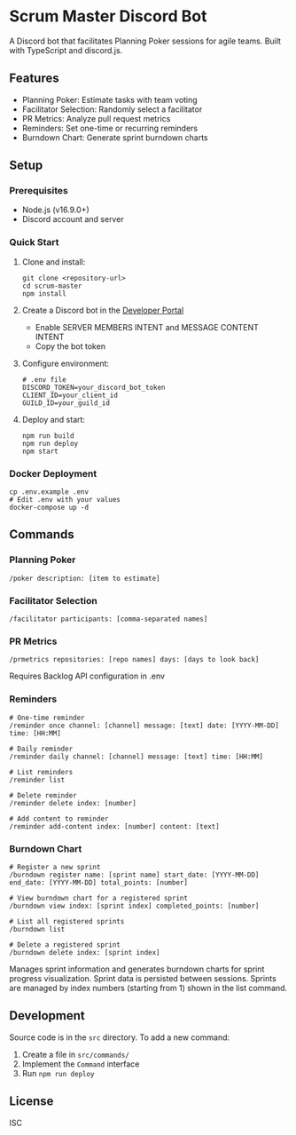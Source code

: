 # Scrum Master Discord Bot

A Discord bot that facilitates Planning Poker sessions for agile teams. Built with TypeScript and discord.js.

## Features

- Planning Poker: Estimate tasks with team voting
- Facilitator Selection: Randomly select a facilitator
- PR Metrics: Analyze pull request metrics
- Reminders: Set one-time or recurring reminders
- Burndown Chart: Generate sprint burndown charts

## Setup

### Prerequisites

- Node.js (v16.9.0+)
- Discord account and server

### Quick Start

1. Clone and install:
   ```
   git clone <repository-url>
   cd scrum-master
   npm install
   ```

2. Create a Discord bot in the [Developer Portal](https://discord.com/developers/applications)
   - Enable SERVER MEMBERS INTENT and MESSAGE CONTENT INTENT
   - Copy the bot token

3. Configure environment:
   ```
   # .env file
   DISCORD_TOKEN=your_discord_bot_token
   CLIENT_ID=your_client_id
   GUILD_ID=your_guild_id
   ```

4. Deploy and start:
   ```
   npm run build
   npm run deploy
   npm start
   ```

### Docker Deployment

```
cp .env.example .env
# Edit .env with your values
docker-compose up -d
```

## Commands

### Planning Poker
```
/poker description: [item to estimate]
```

### Facilitator Selection
```
/facilitator participants: [comma-separated names]
```

### PR Metrics
```
/prmetrics repositories: [repo names] days: [days to look back]
```
Requires Backlog API configuration in .env

### Reminders
```
# One-time reminder
/reminder once channel: [channel] message: [text] date: [YYYY-MM-DD] time: [HH:MM]

# Daily reminder
/reminder daily channel: [channel] message: [text] time: [HH:MM]

# List reminders
/reminder list

# Delete reminder
/reminder delete index: [number]

# Add content to reminder
/reminder add-content index: [number] content: [text]
```

### Burndown Chart
```
# Register a new sprint
/burndown register name: [sprint name] start_date: [YYYY-MM-DD] end_date: [YYYY-MM-DD] total_points: [number]

# View burndown chart for a registered sprint
/burndown view index: [sprint index] completed_points: [number]

# List all registered sprints
/burndown list

# Delete a registered sprint
/burndown delete index: [sprint index]
```
Manages sprint information and generates burndown charts for sprint progress visualization. Sprint data is persisted between sessions. Sprints are managed by index numbers (starting from 1) shown in the list command.

## Development

Source code is in the `src` directory. To add a new command:
1. Create a file in `src/commands/`
2. Implement the `Command` interface
3. Run `npm run deploy`

## License

ISC
